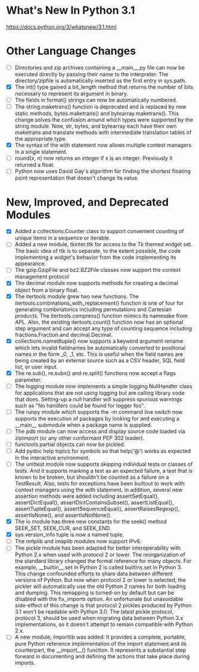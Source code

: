 # What's New In Python 3.1

https://docs.python.org/3/whatsnew/3.1.html

Other Language Changes
=======================
- [ ] Directories and zip archives containing a \_\_main\_\_.py file can now be executed directly by passing their name to the interpreter. The directory/zipfile is automatically inserted as the first entry in sys.path.
- [x] The int() type gained a bit_length method that returns the number of bits necessary to represent its argument in binary.
- [ ] The fields in format() strings can now be automatically numbered.
- [ ] The string.maketrans() function is deprecated and is replaced by new static methods, bytes.maketrans() and bytearray.maketrans(). This change solves the confusion around which types were supported by the string module. Now, str, bytes, and bytearray each have their own maketrans and translate methods with intermediate translation tables of the appropriate type.
- [x] The syntax of the with statement now allows multiple context managers in a single statement.
- [ ] round(x, n) now returns an integer if x is an integer. Previously it returned a float.
- [ ] Python now uses David Gay's algorithm for finding the shortest floating point representation that doesn't change its value.

New, Improved, and Deprecated Modules
==============
- [x] Added a collections.Counter class to support convenient counting of unique items in a sequence or iterable.
- [ ] Added a new module, tkinter.ttk for access to the Tk themed widget set. The basic idea of ttk is to separate, to the extent possible, the code implementing a widget's behavior from the code implementing its appearance.
- [ ] The gzip.GzipFile and bz2.BZ2File classes now support the context management protocol
- [x] The decimal module now supports methods for creating a decimal object from a binary float.
- [x] The itertools module grew two new functions. The itertools.combinations_with_replacement() function is one of four for generating combinatorics including permutations and Cartesian products. The itertools.compress() function mimics its namesake from APL. Also, the existing itertools.count() function now has an optional step argument and can accept any type of counting sequence including fractions.Fraction and decimal.Decimal.
- [x] collections.namedtuple() now supports a keyword argument rename which lets invalid fieldnames be automatically converted to positional names in the form \_0, \_1, etc. This is useful when the field names are being created by an external source such as a CSV header, SQL field list, or user input.
- [x] The re.sub(), re.subn() and re.split() functions now accept a flags parameter.
- [ ] The logging module now implements a simple logging.NullHandler class for applications that are not using logging but are calling library code that does. Setting-up a null handler will suppress spurious warnings such as "No handlers could be found for logger foo".
- [ ] The runpy module which supports the -m command line switch now supports the execution of packages by looking for and executing a \_\_main\_\_ submodule when a package name is supplied.
- [ ] The pdb module can now access and display source code loaded via zipimport (or any other conformant PEP 302 loader).
- [ ] functools.partial objects can now be pickled.
- [ ] Add pydoc help topics for symbols so that help('@') works as expected in the interactive environment.
- [ ] The unittest module now supports skipping individual tests or classes of tests. And it supports marking a test as an expected failure, a test that is known to be broken, but shouldn't be counted as a failure on a TestResult. Also, tests for exceptions have been builtout to work with context managers using the with statement. In addition, several new assertion methods were added including assertSetEqual(), assertDictEqual(), assertDictContainsSubset(), assertListEqual(), assertTupleEqual(), assertSequenceEqual(), assertRaisesRegexp(), assertIsNone(), and assertIsNotNone().
- [x] The io module has three new constants for the seek() method SEEK_SET, SEEK_CUR, and SEEK_END.
- [x] sys.version_info tuple is now a named tuple.
- [ ] The nntplib and imaplib modules now support IPv6.
- [ ] The pickle module has been adapted for better interoperability with Python 2.x when used with protocol 2 or lower. The reorganization of the standard library changed the formal reference for many objects. For example, \_\_builtin\_\_.set in Python 2 is called builtins.set in Python 3. This change confounded efforts to share data between different versions of Python. But now when protocol 2 or lower is selected, the pickler will automatically use the old Python 2 names for both loading and dumping. This remapping is turned-on by default but can be disabled with the fix_imports option. An unfortunate but unavoidable side-effect of this change is that protocol 2 pickles produced by Python 3.1 won't be readable with Python 3.0. The latest pickle protocol, protocol 3, should be used when migrating data between Python 3.x implementations, as it doesn't attempt to remain compatible with Python 2.x.
- [ ] A new module, importlib was added. It provides a complete, portable, pure Python reference implementation of the import statement and its counterpart, the \_\_import\_\_() function. It represents a substantial step forward in documenting and defining the actions that take place during imports.
